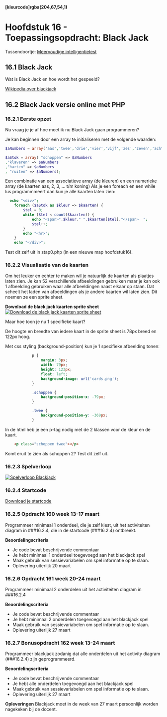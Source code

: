 #### [kleurcode]rgba(204,67,54,1)

#  Hoofdstuk 16 - Toepassingsopdracht: Black Jack 
Tussendoortje:
[Meervoudige intelligentietest](https://elo.kw1c.nl/CMS/Studie/811%20ICT-Academie/811%20VakkenInhoud/%5BB.22%20PHP%5D%20PHP/Productie/02.%20Opdrachten/Meervoudige_intelligentie_-_vragenlijst_leeg.xlsx)

## 16.1 Black Jack

Wat is Black Jack en hoe wordt het gespeeld?

[Wikipedia over blackjack](https://nl.wikipedia.org/wiki/Blackjack)

## 16.2 Black Jack versie online met PHP

### 16.2.1 Eerste opzet

Nu vraag je je af hoe moet ik nu Black Jack gaan programmeren?

Je kan beginnen door een array te initialiseren met de volgende waarden:
~~~php
$aNumbers = array('aas','twee','drie','vier','vijf','zes','zeven','acht','negen','tien','boer','vrouw','heer');

$aStok = array( "schoppen" => $aNumbers
,"klaveren" => $aNumbers
,"harten" => $aNumbers
, "ruiten" => $aNumbers);

~~~
Een combinatie van een associatieve array (de kleuren) en een numerieke array (de kaarten aas, 2, 3, ... t/m koning)
Als je een foreach en een while lus programmmeert dan kun je alle kaarten laten zien:
~~~php
  echo "<div>";
    foreach ($aStok as $kleur => $kaarten) {
        $tel = 0;
        while ($tel < count($kaarten)) {
            echo "<span>".$kleur." ".$kaarten[$tel]."</span>  ";
            $tel++;
        }
        echo "<hr>";
    }
    echo "</div>";
~~~

Test dit zelf uit in stap0.php (in een nieuwe map hoofdstuk16).

### 16.2.2 Visualisatie van de kaarten

Om het leuker en echter te maken wil je natuurlijk de kaarten als plaatjes laten zien. Je kan 52 verschillende afbeeldingen gebruiken maar je kan ook 1 afbeelding gebruiken waar alle afbeeldingen naast elkaar op staan.
Dat scheelt het laden van afbeeldingen als je andere kaarten wil laten zien. Dit noemen ze een sprite sheet.

**Download de black jack kaarten sprite sheet**
[![Download de black jack kaarten sprite sheet](https://github.com/ictacademiekw1c/opdrachten-repository/blob/master/php/p3/images/cardsx.png?raw=true)](https://github.com/ictacademiekw1c/opdrachten-repository/blob/master/php/p3/images/cards.png?raw=true)

Maar hoe toon je nu 1 specifieke kaart?

De hoogte en breedte van iedere kaart in de sprite sheet is 78px breed en 122px hoog.

Met css styling (background-position) kun je 1 specifieke afbeelding tonen:
~~~css
            p {
                margin: 3px;
                width: 79px;
                height: 123px;
                float: left;
                background-image: url('cards.png');
            }

            .schoppen {
                background-position-x: -79px;
            }

            .twee {
                background-position-y: -369px;
            }
~~~

In de html heb je een p-tag nodig met de 2 klassen voor de kleur en de kaart.

~~~html
    <p class="schoppen twee"></p>
~~~

Komt eruit te zien als schoppen 2? Test dit zelf uit.

### 16.2.3 Spelverloop 

[![Spelverloop Blackjack](https://github.com/ictacademiekw1c/opdrachten-repository/blob/master/php/p3/images/blackjackx.png?raw=true)](https://github.com/ictacademiekw1c/opdrachten-repository/blob/master/php/p3/images/blackjack.png?raw=true) 

### 16.2.4 Startcode

[Download je startcode](https://gist.github.com/saebuabu/89aa96ad9fd75cb4b3a664d26bd4b879)

### 16.2.5 Opdracht 160 week 13-17 maart

Programmeer minimaal 1 onderdeel, die je zelf kiest, uit het activiteiten diagram in ###16.2.4, die in de startcode (###16.2.4) ontbreekt.

**Beoordelingscriteria**
- Je code bevat beschrijvende commentaar
- Je hebt minimaal 1 onderdeel toegevoegd aan het blackjack spel
- Maak gebruik van sessievariabelen om spel informatie op te slaan.
- Oplevering uiterlijk 20 maart

### 16.2.6 Opdracht 161 week 20-24 maart

Programmeer minimaal 2 onderdelen uit het activiteiten diagram in ###16.2.4

**Beoordelingscriteria**
- Je code bevat beschrijvende commentaar
- Je hebt minimaal 2 onderdelen toegevoegd aan het blackjack spel
- Maak gebruik van sessievariabelen om spel informatie op te slaan.
- Oplevering uiterlijk 27 maart

### 16.2.7 Bonusopdracht 162 week 13-24 maart

Programmeer blackjack zodanig dat alle onderdelen uit het activity diagram (###16.2.4) zijn geprogrammeerd.

**Beoordelingscriteria**
- Je code bevat beschrijvende commentaar
- Je hebt alle onderdelen toegevoegd aan het blackjack spel
- Maak gebruik van sessievariabelen om spel informatie op te slaan.
- Oplevering uiterlijk 27 maart

**Opleveringen**
Blackjack moet in de week van 27 maart persoonlijk worden nagekeken bij de docent. 